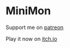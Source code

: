 # MiniMon

Support me on [patreon](https://www.patreon.com/clonedeath)

Play it now on [itch.io](https://clonedeath.itch.io/minimon)